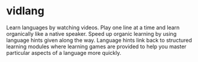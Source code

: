 # vidlang
Learn languages by watching videos. Play one line at a time and learn organically like a native speaker. Speed up organic learning by using language hints given along the way. Language hints link back to structured learning modules where learning games are provided to help you master particular aspects of a language more quickly.
